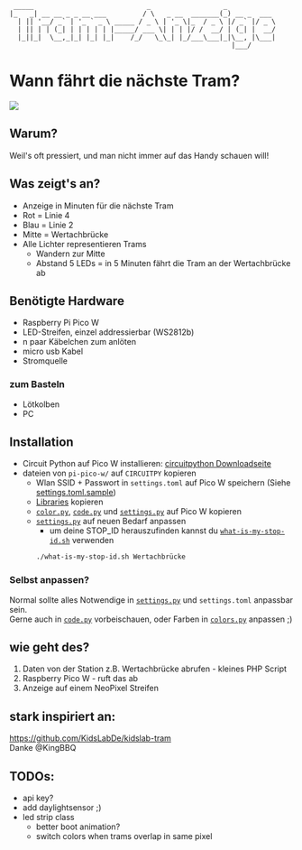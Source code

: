 ```
 _____                            _                  _            
|_   _| __ __ _ _ __ ___         / \   _ __  _______(_) __ _  ___ 
  | || '__/ _` | '_ ` _ \ _____ / _ \ | '_ \|_  / _ \ |/ _` |/ _ \
  | || | | (_| | | | | | |_____/ ___ \| | | |/ /  __/ | (_| |  __/
  |_||_|  \__,_|_| |_| |_|    /_/   \_\_| |_/___\___|_|\__, |\___|
                                                       |___/      
```
# Wann fährt die nächste Tram?

![](TramAnzeige.jpg)

## Warum?

Weil's oft pressiert, und man nicht immer auf das Handy schauen will!

## Was zeigt's an?
- Anzeige in Minuten für die nächste Tram
- Rot = Linie 4
- Blau = Linie 2
- Mitte = Wertachbrücke
- Alle Lichter representieren Trams
    - Wandern zur Mitte
    - Abstand 5 LEDs = in 5 Minuten fährt die Tram an der Wertachbrücke ab

## Benötigte Hardware
- Raspberry Pi Pico W
- LED-Streifen, einzel addressierbar (WS2812b)
- n paar Käbelchen zum anlöten
- micro usb Kabel
- Stromquelle
### zum Basteln
- Lötkolben
- PC

## Installation
- Circuit Python auf Pico W installieren: [circuitpython Downloadseite](https://circuitpython.org/board/raspberry_pi_pico_w/)
- dateien von `pi-pico-w/` auf `CIRCUITPY` kopieren
  - Wlan SSID + Passwort in `settings.toml` auf Pico W speichern (Siehe [settings.toml.sample](pi-pico-w/settings.toml.sample))
  - [Libraries](pi-pico-w/lib) kopieren
  - [`color.py`](pi-pico-w/color.py), [`code.py`](pi-pico-w/code.py) und [`settings.py`](pi-pico-w/settings.py) auf Pico W kopieren    
  - [`settings.py`](pi-pico-w/settings.py) auf neuen Bedarf anpassen
    - um deine STOP_ID herauszufinden kannst du [`what-is-my-stop-id.sh`](what-is-my-stop-id.sh) verwenden  
    ``` sh
    ./what-is-my-stop-id.sh Wertachbrücke
    ```

### Selbst anpassen?
Normal sollte alles Notwendige in [`settings.py`](pi-pico-w/settings.py) und `settings.toml` anpassbar sein.  
Gerne auch in [`code.py`](pi-pico-w/code.py) vorbeischauen, oder Farben in [`colors.py`](pi-pico-w/colors.py) anpassen ;) 

## wie geht des?

1. Daten von der Station z.B. Wertachbrücke abrufen - kleines PHP Script
2. Raspberry Pico W - ruft das ab
3. Anzeige auf einem NeoPixel Streifen

## stark inspiriert an:
https://github.com/KidsLabDe/kidslab-tram  
Danke @KingBBQ

## TODOs:
- api key?
- add daylightsensor ;)
- led strip class
  - better boot animation?
  - switch colors when trams overlap in same pixel